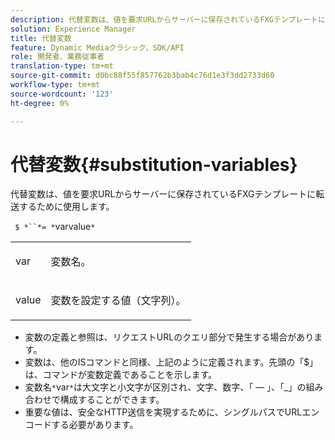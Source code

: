 ```yaml
---
description: 代替変数は、値を要求URLからサーバーに保存されているFXGテンプレートに転送するために使用します。
solution: Experience Manager
title: 代替変数
feature: Dynamic Mediaクラシック，SDK/API
role: 開発者、業務従事者
translation-type: tm+mt
source-git-commit: d0bc88f55f857762b3bab4c76d1e3f3dd2733d60
workflow-type: tm+mt
source-wordcount: '123'
ht-degree: 0%

---
```



# 代替変数{#substitution-variables}

代替変数は、値を要求URLからサーバーに保存されているFXGテンプレートに転送するために使用します。

` $ *``*= *`varvalue`*`

<table id="simpletable_76B381800C0D411F87CD551FC30B0579"> 
 <tr class="strow"> 
  <td class="stentry"> <p> <span class="codeph"> <span class="varname"> var  </span> </span> </p> </td> 
  <td class="stentry"> <p>変数名。 </p> </td> 
 </tr> 
 <tr class="strow"> 
  <td class="stentry"> <p> <span class="codeph"> <span class="varname"> value  </span> </span> </p> </td> 
  <td class="stentry"> <p>変数を設定する値（文字列）。 </p> </td> 
 </tr> 
</table>

* 変数の定義と参照は、リクエストURLのクエリ部分で発生する場合があります。
* 変数は、他のISコマンドと同様、上記のように定義されます。先頭の「$」は、コマンドが変数定義であることを示します。
* 変数名`*`var`*`は大文字と小文字が区別され、文字、数字、「 — 」、「_」の組み合わせで構成することができます。
* 重要な値は、安全なHTTP送信を実現するために、シングルパスでURLエンコードする必要があります。

